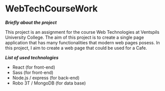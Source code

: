 # WebTechCourseWork
*****Briefly about the project*****

This project is an assignment for the course Web Technologies at Ventspils University College.
The aim of this project is to create a single page application that has many functionalities that modern web pages posess.
In this project, I aim to create a web page that could be used for a Cafe. 


*****List of used technologies*****
* React (for front-end)
* Sass (for front-end)
* Node.js / express (for back-end)
* Robo 3T / MongoDB (for data base)
